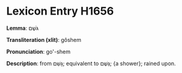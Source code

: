 # Lexicon Entry H1656

**Lemma**: גֹּשֶׁם

**Transliteration (xlit)**: gôshem

**Pronunciation**: go'-shem

**Description**:
from גָּשַׁם; equivalent to גֶּשֶׁם; {a shower}; rained upon.
